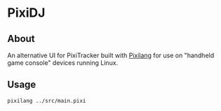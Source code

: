 # PixiDJ

## About

An alternative UI for PixiTracker built with [Pixilang](https://warmplace.ru/soft/pixilang/) for use on "handheld game console" devices running Linux.

## Usage

```
pixilang ../src/main.pixi 
```